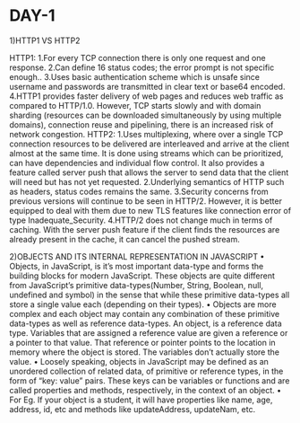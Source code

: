 # DAY-1
1)HTTP1 VS HTTP2

HTTP1:
1.For every TCP connection there is only one request and one response.
2.Can define 16 status codes; the error prompt is not specific enough..
3.Uses basic authentication scheme which is unsafe since username and passwords are transmitted in clear text or base64 encoded.
4.HTTP1 provides faster delivery of web pages and reduces web traffic as compared to HTTP/1.0. However, TCP starts slowly and with domain sharding (resources can be downloaded simultaneously by using multiple domains), connection reuse and pipelining, there is an increased risk of network congestion.
HTTP2:
1.Uses multiplexing, where over a single TCP connection resources to be delivered are interleaved and arrive at the client almost at the same time. It is done using streams which can be prioritized, can have dependencies and individual flow control. It also provides a feature called server push that allows the server to send data that the client will need but has not yet requested.
2.Underlying semantics of HTTP such as headers, status codes remains the same.
3.Security concerns from previous versions will continue to be seen in HTTP/2. However, it is better equipped to deal with them due to new TLS features like connection error of type Inadequate_Security.
4.HTTP/2 does not change much in terms of caching. With the server push feature if the client finds the resources are already present in the cache, it can cancel the pushed stream.


2)OBJECTS AND ITS INTERNAL REPRESENTATION IN JAVASCRIPT
•	Objects, in JavaScript, is it’s most important data-type and forms the building blocks for modern JavaScript. These objects are quite different from JavaScript’s primitive data-types(Number, String, Boolean, null, undefined and symbol) in the sense that while these primitive data-types all store a single value each (depending on their types).
•	Objects are more complex and each object may contain any combination of these primitive data-types as well as reference data-types.
An object, is a reference data type. Variables that are assigned a reference value are given a reference or a pointer to that value. That reference or pointer points to the location in memory where the object is stored. The variables don’t actually store the value.
•	Loosely speaking, objects in JavaScript may be defined as an unordered collection of related data, of primitive or reference types, in the form of “key: value” pairs. These keys can be variables or functions and are called properties and methods, respectively, in the context of an object.
•	For Eg. If your object is a student, it will have properties like name, age, address, id, etc and methods like updateAddress, updateNam, etc.
